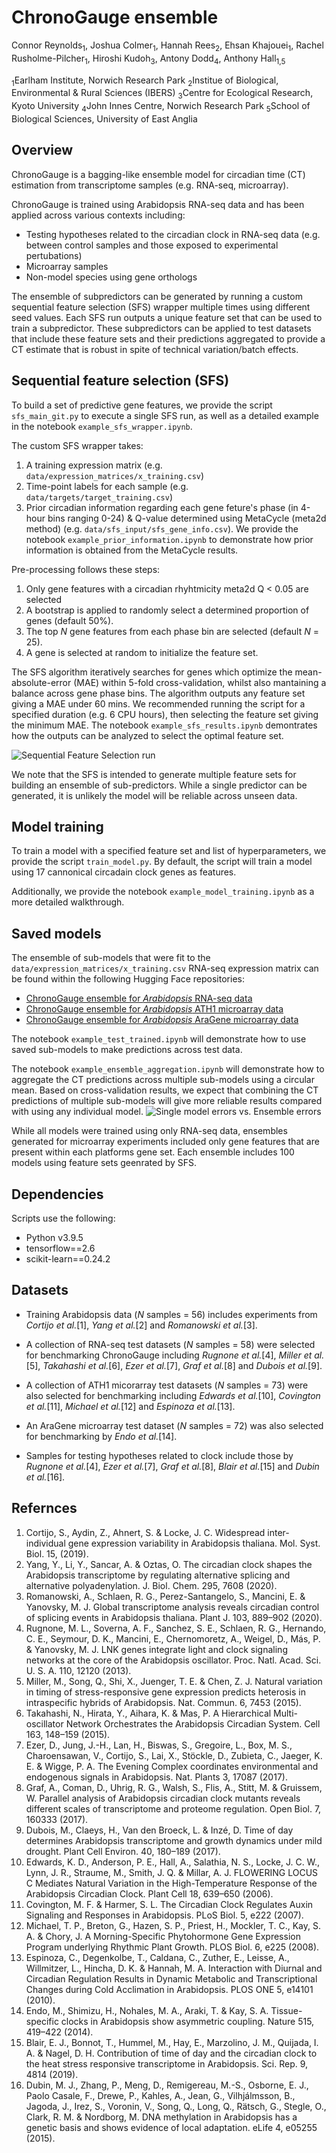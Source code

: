 # ChronoGauge ensemble
Connor Reynolds<sub>1</sub>, Joshua Colmer<sub>1</sub>, Hannah Rees<sub>2</sub>, Ehsan Khajouei<sub>1</sub>, Rachel Rusholme-Pilcher<sub>1</sub>, Hiroshi Kudoh<sub>3</sub>, Antony Dodd<sub>4</sub>, Anthony Hall<sub>1,5</sub>

<sub>1</sub>Earlham Institute, Norwich Research Park
<sub>2</sub>Institue of Biological, Environmental & Rural Sciences (IBERS)
<sub>3</sub>Centre for Ecological Research, Kyoto University
<sub>4</sub>John Innes Centre, Norwich Research Park
<sub>5</sub>School of Biological Sciences, University of East Anglia

## Overview
ChronoGauge is a bagging-like ensemble model for circadian time (CT) estimation from transcriptome samples (e.g. RNA-seq, microarray).

ChronoGauge is trained using Arabidopsis RNA-seq data and has been applied across various contexts including:
* Testing hypotheses related to the circadian clock in RNA-seq data (e.g. between control samples and those exposed to experimental pertubations)
* Microarray samples
* Non-model species using gene orthologs

The ensemble of subpredictors can be generated by running a custom sequential feature selection (SFS) wrapper multiple times using different seed values. Each SFS run outputs a unique feature set that can be used to train a subpredictor. These subpredictors can be applied to test datasets that include these feature sets and their predictions aggregated to provide a CT estimate that is robust in spite of technical variation/batch effects.

## Sequential feature selection (SFS)
To build a set of predictive gene features, we provide the script `sfs_main_git.py` to execute a single SFS run, as well as a detailed example in the notebook `example_sfs_wrapper.ipynb`.

The custom SFS wrapper takes:
1. A training expression matrix (e.g. `data/expression_matrices/x_training.csv`)
2. Time-point labels for each sample (e.g. `data/targets/target_training.csv`)
3. Prior circadian information regarding each gene feture's phase (in 4-hour bins ranging 0-24) & Q-value determined using MetaCycle (meta2d method) (e.g. `data/sfs_input/sfs_gene_info.csv`). We provide the notebook `example_prior_information.ipynb` to demonstrate how prior information is obtained from the MetaCycle results. 

Pre-processing follows these steps:
1. Only gene features with a circadian rhyhtmicity meta2d Q < 0.05 are selected
2. A bootstrap is applied to randomly select a determined proportion of genes (default 50%).
3. The top _N_ gene features from each phase bin are selected (default _N_ = 25).
4. A gene is selected at random to initialize the feature set.

The SFS algorithm iteratively searches for genes which optimize the mean-absolute-error (MAE) within 5-fold cross-validation, whilst also mantaining a balance across gene phase bins. The algorithm outputs any feature set giving a MAE under 60 mins. We recommended running the script for a specified duration (e.g. 6 CPU hours), then selecting the feature set giving the minimum MAE. The notebook `example_sfs_results.ipynb` demontrates how the outputs can be analyzed to select the optimal feature set.

![Sequential Feature Selection run](notebooks/sfs_example.png)

We note that the SFS is intended to generate multiple feature sets for building an ensemble of sub-predictors. While a single predictor can be generated, it is unlikely the model will be reliable across unseen data.

## Model training
To train a model with a specified feature set and list of hyperparameters, we provide the script `train_model.py`. By default, the script will train a model using 17 cannonical circadain clock genes as features.

Additionally, we provide the notebook `example_model_training.ipynb` as a more detailed walkthrough.

## Saved models
The ensemble of sub-models that were fit to the `data/expression_matrices/x_training.csv` RNA-seq expression matrix can be found within the following Hugging Face repositories:
* [ChronoGauge ensemble for _Arabidopsis_ RNA-seq data](https://huggingface.co/conjr94/ChronoGauge_RNAseq)
* [ChronoGauge ensemble for _Arabidopsis_ ATH1 microarray data](https://huggingface.co/conjr94/ChronoGauge_ATH1_microarray)
* [ChronoGauge ensemble for _Arabidopsis_ AraGene microarray data](https://huggingface.co/conjr94/ChronoGauge_AraGene_microarray)

The notebook `example_test_trained.ipynb` will demonstrate how to use saved sub-models to make predictions across test data.

The notebook `example_ensemble_aggregation.ipynb` will demonstrate how to aggregate the CT predictions across multiple sub-models using a circular mean. Based on cross-validation results, we expect that combining the CT predictions of multiple sub-models will give more reliable results compared with using any individual model.
![Single model errors vs. Ensemble errors](notebooks/ensemble_example.png)


While all models were trained using only RNA-seq data, ensembles generated for microarray experiments included only gene features that are present within each platforms gene set. Each ensemble includes 100 models using feature sets geenrated by SFS. 


## Dependencies
Scripts use the following:
* Python v3.9.5
* tensorflow==2.6
* scikit-learn==0.24.2

## Datasets
* Training Arabidopsis data (_N_ samples = 56) includes experiments from _Cortijo et al._[1], _Yang et al._[2] and _Romanowski et al._[3].

* A collection of RNA-seq test datasets (_N_ samples = 58) were selected for benchmarking ChronoGauge including _Rugnone et al._[4], _Miller et al._[5], _Takahashi et al._[6], _Ezer et al._[7], _Graf et al._[8] and _Dubois et al._[9].

* A collection of ATH1 micorarray test datasets (_N_ samples = 73) were also selected for benchmarking including _Edwards et al._[10], _Covington et al._[11], _Michael et al._[12] and _Espinoza et al._[13].

* An AraGene microarray test dataset (_N_ samples = 72) was also selected for benchmarking by _Endo et al._[14].

* Samples for testing hypotheses related to clock include those by _Rugnone et al._[4], _Ezer et al._[7], _Graf et al._[8], _Blair et al._[15] and _Dubin et al._[16].


## Refernces
1. Cortijo, S., Aydin, Z., Ahnert, S. & Locke, J. C. Widespread inter‐individual gene expression variability in Arabidopsis thaliana. Mol. Syst. Biol. 15, (2019).
2. Yang, Y., Li, Y., Sancar, A. & Oztas, O. The circadian clock shapes the Arabidopsis transcriptome by regulating alternative splicing and alternative polyadenylation. J. Biol. Chem. 295, 7608 (2020).
3. Romanowski, A., Schlaen, R. G., Perez-Santangelo, S., Mancini, E. & Yanovsky, M. J. Global transcriptome analysis reveals circadian control of splicing events in Arabidopsis thaliana. Plant J. 103, 889–902 (2020).
4. Rugnone, M. L., Soverna, A. F., Sanchez, S. E., Schlaen, R. G., Hernando, C. E., Seymour, D. K., Mancini, E., Chernomoretz, A., Weigel, D., Más, P. & Yanovsky, M. J. LNK genes integrate light and clock signaling networks at the core of the Arabidopsis oscillator. Proc. Natl. Acad. Sci. U. S. A. 110, 12120 (2013).
5. Miller, M., Song, Q., Shi, X., Juenger, T. E. & Chen, Z. J. Natural variation in timing of stress-responsive gene expression predicts heterosis in intraspecific hybrids of Arabidopsis. Nat. Commun. 6, 7453 (2015).
6. Takahashi, N., Hirata, Y., Aihara, K. & Mas, P. A Hierarchical Multi-oscillator Network Orchestrates the Arabidopsis Circadian System. Cell 163, 148–159 (2015).
7. Ezer, D., Jung, J.-H., Lan, H., Biswas, S., Gregoire, L., Box, M. S., Charoensawan, V., Cortijo, S., Lai, X., Stöckle, D., Zubieta, C., Jaeger, K. E. & Wigge, P. A. The Evening Complex coordinates environmental and endogenous signals in Arabidopsis. Nat. Plants 3, 17087 (2017).
8. Graf, A., Coman, D., Uhrig, R. G., Walsh, S., Flis, A., Stitt, M. & Gruissem, W. Parallel analysis of Arabidopsis circadian clock mutants reveals different scales of transcriptome and proteome regulation. Open Biol. 7, 160333 (2017).
9. Dubois, M., Claeys, H., Van den Broeck, L. & Inzé, D. Time of day determines Arabidopsis transcriptome and growth dynamics under mild drought. Plant Cell Environ. 40, 180–189 (2017).
10. Edwards, K. D., Anderson, P. E., Hall, A., Salathia, N. S., Locke, J. C. W., Lynn, J. R., Straume, M., Smith, J. Q. & Millar, A. J. FLOWERING LOCUS C Mediates Natural Variation in the High-Temperature Response of the Arabidopsis Circadian Clock. Plant Cell 18, 639–650 (2006).
11. Covington, M. F. & Harmer, S. L. The Circadian Clock Regulates Auxin Signaling and Responses in Arabidopsis. PLoS Biol. 5, e222 (2007).
12. Michael, T. P., Breton, G., Hazen, S. P., Priest, H., Mockler, T. C., Kay, S. A. & Chory, J. A Morning-Specific Phytohormone Gene Expression Program underlying Rhythmic Plant Growth. PLOS Biol. 6, e225 (2008).
13. Espinoza, C., Degenkolbe, T., Caldana, C., Zuther, E., Leisse, A., Willmitzer, L., Hincha, D. K. & Hannah, M. A. Interaction with Diurnal and Circadian Regulation Results in Dynamic Metabolic and Transcriptional Changes during Cold Acclimation in Arabidopsis. PLOS ONE 5, e14101 (2010).
14. Endo, M., Shimizu, H., Nohales, M. A., Araki, T. & Kay, S. A. Tissue-specific clocks in Arabidopsis show asymmetric coupling. Nature 515, 419–422 (2014).
15. Blair, E. J., Bonnot, T., Hummel, M., Hay, E., Marzolino, J. M., Quijada, I. A. & Nagel, D. H. Contribution of time of day and the circadian clock to the heat stress responsive transcriptome in Arabidopsis. Sci. Rep. 9, 4814 (2019).
16. Dubin, M. J., Zhang, P., Meng, D., Remigereau, M.-S., Osborne, E. J., Paolo Casale, F., Drewe, P., Kahles, A., Jean, G., Vilhjálmsson, B., Jagoda, J., Irez, S., Voronin, V., Song, Q., Long, Q., Rätsch, G., Stegle, O., Clark, R. M. & Nordborg, M. DNA methylation in Arabidopsis has a genetic basis and shows evidence of local adaptation. eLife 4, e05255 (2015).

